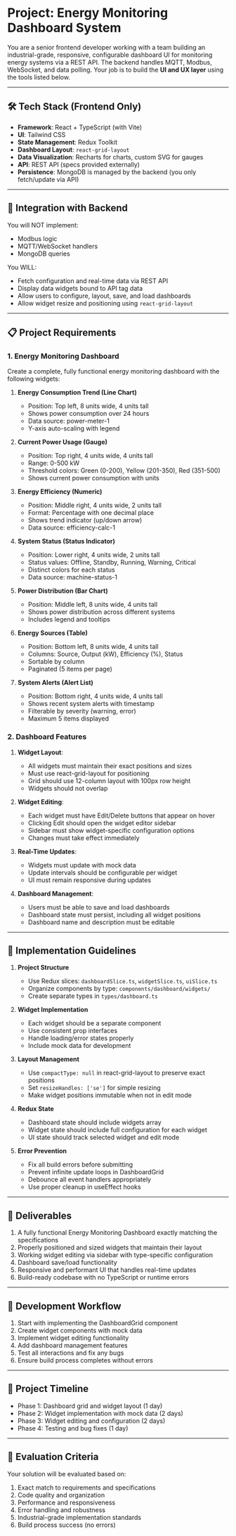 # Project: Energy Monitoring Dashboard System

You are a senior frontend developer working with a team building an industrial-grade, responsive, configurable dashboard UI for monitoring energy systems via a REST API. The backend handles MQTT, Modbus, WebSocket, and data polling. Your job is to build the **UI and UX layer** using the tools listed below.

---

## 🛠️ Tech Stack (Frontend Only)
- **Framework**: React + TypeScript (with Vite)
- **UI**: Tailwind CSS
- **State Management**: Redux Toolkit
- **Dashboard Layout**: `react-grid-layout`
- **Data Visualization**: Recharts for charts, custom SVG for gauges
- **API**: REST API (specs provided externally)
- **Persistence**: MongoDB is managed by the backend (you only fetch/update via API)

---

## 🔗 Integration with Backend

You will NOT implement:
- Modbus logic
- MQTT/WebSocket handlers
- MongoDB queries

You WILL:
- Fetch configuration and real-time data via REST API
- Display data widgets bound to API tag data
- Allow users to configure, layout, save, and load dashboards
- Allow widget resize and positioning using `react-grid-layout`

---

## 📋 Project Requirements

### 1. Energy Monitoring Dashboard

Create a complete, fully functional energy monitoring dashboard with the following widgets:

1. **Energy Consumption Trend (Line Chart)**
   - Position: Top left, 8 units wide, 4 units tall
   - Shows power consumption over 24 hours
   - Data source: power-meter-1
   - Y-axis auto-scaling with legend

2. **Current Power Usage (Gauge)**
   - Position: Top right, 4 units wide, 4 units tall
   - Range: 0-500 kW
   - Threshold colors: Green (0-200), Yellow (201-350), Red (351-500)
   - Shows current power consumption with units

3. **Energy Efficiency (Numeric)**
   - Position: Middle right, 4 units wide, 2 units tall
   - Format: Percentage with one decimal place
   - Shows trend indicator (up/down arrow)
   - Data source: efficiency-calc-1

4. **System Status (Status Indicator)**
   - Position: Lower right, 4 units wide, 2 units tall
   - Status values: Offline, Standby, Running, Warning, Critical
   - Distinct colors for each status
   - Data source: machine-status-1

5. **Power Distribution (Bar Chart)**
   - Position: Middle left, 8 units wide, 4 units tall
   - Shows power distribution across different systems
   - Includes legend and tooltips

6. **Energy Sources (Table)**
   - Position: Bottom left, 8 units wide, 4 units tall
   - Columns: Source, Output (kW), Efficiency (%), Status
   - Sortable by column
   - Paginated (5 items per page)

7. **System Alerts (Alert List)**
   - Position: Bottom right, 4 units wide, 4 units tall
   - Shows recent system alerts with timestamp
   - Filterable by severity (warning, error)
   - Maximum 5 items displayed

### 2. Dashboard Features

1. **Widget Layout**:
   - All widgets must maintain their exact positions and sizes
   - Must use react-grid-layout for positioning
   - Grid should use 12-column layout with 100px row height
   - Widgets should not overlap

2. **Widget Editing**:
   - Each widget must have Edit/Delete buttons that appear on hover
   - Clicking Edit should open the widget editor sidebar
   - Sidebar must show widget-specific configuration options
   - Changes must take effect immediately

3. **Real-Time Updates**:
   - Widgets must update with mock data
   - Update intervals should be configurable per widget
   - UI must remain responsive during updates

4. **Dashboard Management**:
   - Users must be able to save and load dashboards
   - Dashboard state must persist, including all widget positions
   - Dashboard name and description must be editable

---

## 🧠 Implementation Guidelines

1. **Project Structure**
   - Use Redux slices: `dashboardSlice.ts`, `widgetSlice.ts`, `uiSlice.ts`
   - Organize components by type: `components/dashboard/widgets/`
   - Create separate types in `types/dashboard.ts`

2. **Widget Implementation**
   - Each widget should be a separate component
   - Use consistent prop interfaces
   - Handle loading/error states properly
   - Include mock data for development

3. **Layout Management**
   - Use `compactType: null` in react-grid-layout to preserve exact positions
   - Set `resizeHandles: ['se']` for simple resizing
   - Make widget positions immutable when not in edit mode

4. **Redux State**
   - Dashboard state should include widgets array
   - Widget state should include full configuration for each widget
   - UI state should track selected widget and edit mode

5. **Error Prevention**
   - Fix all build errors before submitting
   - Prevent infinite update loops in DashboardGrid
   - Debounce all event handlers appropriately
   - Use proper cleanup in useEffect hooks

---

## 🚀 Deliverables

1. A fully functional Energy Monitoring Dashboard exactly matching the specifications
2. Properly positioned and sized widgets that maintain their layout
3. Working widget editing via sidebar with type-specific configuration
4. Dashboard save/load functionality
5. Responsive and performant UI that handles real-time updates
6. Build-ready codebase with no TypeScript or runtime errors

---

## 🔄 Development Workflow

1. Start with implementing the DashboardGrid component
2. Create widget components with mock data
3. Implement widget editing functionality
4. Add dashboard management features
5. Test all interactions and fix any bugs
6. Ensure build process completes without errors

---

## 📆 Project Timeline

- Phase 1: Dashboard grid and widget layout (1 day)
- Phase 2: Widget implementation with mock data (2 days)
- Phase 3: Widget editing and configuration (2 days)
- Phase 4: Testing and bug fixes (1 day)

---

## 📝 Evaluation Criteria

Your solution will be evaluated based on:
1. Exact match to requirements and specifications
2. Code quality and organization
3. Performance and responsiveness
4. Error handling and robustness
5. Industrial-grade implementation standards
6. Build process success (no errors)